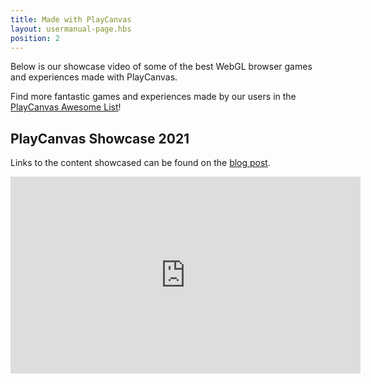 ```yaml
---
title: Made with PlayCanvas
layout: usermanual-page.hbs
position: 2
---
```


Below is our showcase video of some of the best WebGL browser games and experiences made with PlayCanvas.

Find more fantastic games and experiences made by our users in the [PlayCanvas Awesome List][awesome-playcanvas]!

## PlayCanvas Showcase 2021

Links to the content showcased can be found on the [blog post][2021-blog-post].

<iframe width="560" height="315" src="https://www.youtube.com/embed/FrUUrVRpbzg" title="YouTube video player" frameborder="0" allow="accelerometer; autoplay; clipboard-write; encrypted-media; gyroscope; picture-in-picture" allowfullscreen></iframe>

[awesome-playcanvas]: https://github.com/playcanvas/awesome-playcanvas
[2021-blog-post]: https://blog.playcanvas.com/playcanvas-showcase-2021/